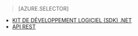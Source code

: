 ﻿> [AZURE.SELECTOR]
- [KIT DE DÉVELOPPEMENT LOGICIEL (SDK) .NET](media-services-get-media-processor.md)
- [API REST](media-services-rest-get-media-processor.md)
<!--HONumber=47-->
